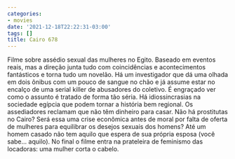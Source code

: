 ```yaml
---
categories:
- movies
date: '2021-12-18T22:22:31-03:00'
tags: []
title: Cairo 678
---
```


Filme sobre assédio sexual das mulheres no Egito. Baseado em eventos reais, mas a direção junta tudo com coincidências e acontecimentos fantásticos e torna tudo um novelão. Há um investigador que dá uma olhada em dois ônibus com um pouco de sangue no chão e já assume estar no encalço de uma serial killer de abusadores do coletivo. É engraçado ver como o assunto é tratado de forma tão séria. Há idiossincrasias na sociedade egípcia que podem tornar a história bem regional. Os assediadores reclamam que não têm dinheiro para casar. Não há prostitutas no Cairo? Será essa uma crise econômica antes de moral por falta de oferta de mulheres para equilibrar os desejos sexuais dos homens? Até um homem casado não tem aquilo que espera de sua própria esposa (você sabe... aquilo). No final o filme entra na prateleira de feminismo das locadoras: uma mulher corta o cabelo.